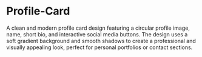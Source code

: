 # Profile-Card
A clean and modern profile card design featuring a circular profile image, name, short bio, and interactive social media buttons. The design uses a soft gradient background and smooth shadows to create a professional and visually appealing look, perfect for personal portfolios or contact sections.
